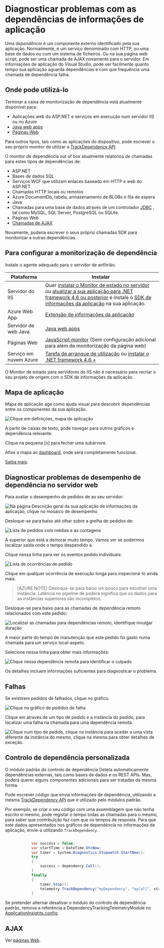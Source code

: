 <properties 
    pageTitle="Diagnosticar problemas com as dependências de informações de aplicação" 
    description="Localizar falhas e um desempenho lento causados pela dependências" 
    services="application-insights" 
    documentationCenter=""
    authors="alancameronwills" 
    manager="douge"/>

<tags 
    ms.service="application-insights" 
    ms.workload="tbd" 
    ms.tgt_pltfrm="ibiza" 
    ms.devlang="na" 
    ms.topic="article" 
    ms.date="05/12/2016" 
    ms.author="awills"/>
 
# <a name="diagnosing-issues-with-dependencies-in-application-insights"></a>Diagnosticar problemas com as dependências de informações de aplicação


Uma *dependência* é um componente externo identificado pela sua aplicação. Normalmente, é um serviço denominado com HTTP, ou uma base de dados ou com um sistema de ficheiros. Ou na sua página web script, pode ser uma chamada de AJAX novamente para o servidor. Em informações de aplicação do Visual Studio, pode ver facilmente quanto tempo sua aplicação aguarda dependências e com que frequência uma chamada de dependência falha.

## <a name="where-you-can-use-it"></a>Onde pode utilizá-lo

Terminar a caixa de monitorização de dependência está atualmente disponível para:

* Aplicações web do ASP.NET e serviços em execução num servidor IIS ou no Azure
* [Java web apps](app-insights-java-agent.md)
* [Páginas Web](https://azure.microsoft.com/blog/ajax-collection-in-application-insights/)

Para outros tipos, tais como as aplicações do dispositivo, pode escrever o seu próprio monitor de utilizar a [TrackDependency API](app-insights-api-custom-events-metrics.md#track-dependency).

O monitor de dependência out of box atualmente relatórios de chamadas para estes tipos de dependências de:

* ASP.NET
 * Bases de dados SQL
 * Serviços WCF que utilizam enlaces baseado em HTTP e web do ASP.NET
 * Chamadas HTTP locais ou remotos
 * Azure DocumentDb, tabela, armazenamento de BLOBs e fila de espera
* Java
 * Chamadas para uma base de dados através de um controlador [JDBC](http://docs.oracle.com/javase/7/docs/technotes/guides/jdbc/) , tal como MySQL, SQL Server, PostgreSQL ou SQLite.
* Páginas Web
 * [Chamadas de AJAX](app-insights-javascript.md)

Novamente, poderia escrever o seus próprio chamadas SDK para monitorizar a outras dependências.

## <a name="to-set-up-dependency-monitoring"></a>Para configurar a monitorização de dependência

Instale o agente adequado para o servidor de anfitrião.

Plataforma | Instalar
---|---
Servidor do IIS | Quer [instalar o Monitor de estado no servidor](app-insights-monitor-performance-live-website-now.md) ou [atualizar a sua aplicação para .NET framework 4.6 ou posterior](http://go.microsoft.com/fwlink/?LinkId=528259) e instale o [SDK de informações da aplicação](app-insights-asp-net.md) na sua aplicação.
Azure Web App | [Extensão de informações da aplicação](app-insights-azure-web-apps.md)
Servidor de web Java | [Java web apps](app-insights-java-agent.md)
Páginas Web | [JavaScript monitor](app-insights-javascript.md) (Sem configuração adicional para além de monitorização da página web)
Serviço em nuvem Azure |  [Tarefa de arranque de utilização](app-insights-cloudservices.md#dependencies) ou [instalar o .NET framework 4.6 +](../cloud-services/cloud-services-dotnet-install-dotnet.md)  

O Monitor de estado para servidores do IIS não é necessário para recriar o seu projeto de origem com o SDK de informações da aplicação. 

## <a name="application-map"></a>Mapa de aplicação

Mapa de aplicação age como ajuda visual para descobrir dependências entre os componentes da sua aplicação. 

![Clique em definições, mapa de aplicação](./media/app-insights-dependencies/08.png)

A partir de caixas de texto, pode navegar para outros gráficos e dependência relevante.

Clique na pequena [x] para fechar uma subárvore.

Afixe o mapa ao [dashboard](app-insights-dashboards.md), onde será completamente funcional.

[Saiba mais](app-insights-app-map.md).

## <a name="diagnosis"></a>Diagnosticar problemas de desempenho de dependência no servidor web

Para avaliar o desempenho de pedidos de ao seu servidor:

![Na página Descrição geral da sua aplicação de informações da aplicação, clique no mosaico de desempenho](./media/app-insights-dependencies/01-performance.png)

Desloque-se para baixo até olhar sobre a grelha de pedidos de:

![Lista de pedidos com médias e as contagens](./media/app-insights-dependencies/02-reqs.png)

A superior que está a demorar muito tempo. Vamos ver se podermos localizar saída onde o tempo despendido a.

Clique nessa linha para ver os eventos pedido individuais:


![Lista de ocorrências de pedido](./media/app-insights-dependencies/03-instances.png)

Clique em qualquer ocorrência de execução longa para inspecioná-lo ainda mais.

> [AZURE.NOTE] Desloque-se para baixo um pouco para escolher uma instância. Latência no pipeline de poderá significa que os dados para as instâncias superiores são incompletos.

Desloque-se para baixo para as chamadas de dependência remoto relacionados com este pedido:

![Localizar as chamadas para dependências remoto, identifique invulgar duração](./media/app-insights-dependencies/04-dependencies.png)

A maior parte do tempo de manutenção que este pedido foi gasto numa chamada para um serviço local-aspeto. 

Selecione nessa linha para obter mais informações:


![Clique nessa dependência remota para identificar o culpado](./media/app-insights-dependencies/05-detail.png)

Os detalhes incluem informações suficientes para diagnosticar o problema.



## <a name="failures"></a>Falhas

Se existirem pedidos de falhados, clique no gráfico.

![Clique no gráfico de pedidos de falha](./media/app-insights-dependencies/06-fail.png)

Clique em através de um tipo de pedido e a instância do pedido, para localizar uma falha na chamada para uma dependência remota.


![Clique num tipo de pedido, clique na instância para aceder a uma vista diferente da instância do mesmo, clique na mesma para obter detalhes de exceção.](./media/app-insights-dependencies/07-faildetail.png)


## <a name="custom-dependency-tracking"></a>Controlo de dependência personalizada

O módulo padrão do controlo de dependência Deteta automaticamente dependências externas, tais como bases de dados e os REST APIs. Mas, poderá querer alguns componentes adicionais para ser tratadas da mesma forma. 

Pode escrever código que envia informações de dependência, utilizando a mesma [TrackDependency API](app-insights-api-custom-events-metrics.md#track-dependency) que é utilizado pelo módulos padrão.

Por exemplo, se criar o seu código com uma assemblagem que não tenha escrito si mesmo, pode registar o tempo todas as chamadas para o mesmo, para saber que contribuição faz com que os tempos de resposta. Para que este dados apresentados nos gráficos de dependência no informações de aplicação, envie-a utilizando `TrackDependency`.

```C#

            var success = false;
            var startTime = DateTime.UtcNow;
            var timer = System.Diagnostics.Stopwatch.StartNew();
            try
            {
                success = dependency.Call();
            }
            finally
            {
                timer.Stop();
                telemetry.TrackDependency("myDependency", "myCall", startTime, timer.Elapsed, success);
            }
```

Se pretender alternar desativar o módulo do controlo de dependência padrão, remova a referência a DependencyTrackingTelemetryModule no [ApplicationInsights.config](app-insights-configuration-with-applicationinsights-config.md).


## <a name="ajax"></a>AJAX

Ver [páginas Web](app-insights-javascript.md).


 